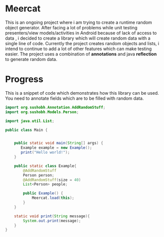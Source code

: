 # Meercat

This is an ongoing project where i am trying to create a runtime random object generator. After facing a lot of problems while unit testing
presenters/view models/activities in Android because of lack of access to data , i decided to create a library which will create random data
with a single line of code. Currently the project creates random objects and lists, i intend to continue to add a lot of other features which 
can make testing easier. The project uses a combination of **annotations** and java **reflection** to generate random data.         

# Progress

This is a snippet of code which demonstrates how this library can be used. 
You need to annotate fields which are to be filled with random data.

```java
import org.sushobh.Annotation.AddRandomStuff;
import org.sushobh.Models.Person;

import java.util.List;

public class Main {


    public static void main(String[] args) {
       Example example = new Example();
       print("Hello world!");
    }

    public static class Example{
        @AddRandomStuff
        Person person;
        @AddRandomStuff(size = 40)
        List<Person> people;

        public Example() {
            Meercat.load(this);
        }
    }

    static void print(String message){
        System.out.print(message);
    }
}


```
